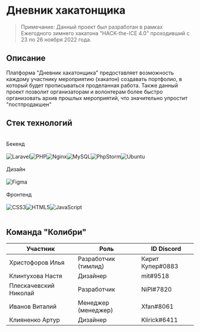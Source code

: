 # Дневник хакатонщика

> Примечание:
> Данный проект был разработан в рамках Ежегодного зимнего хакатона "HACK-the-ICE 4.0" проходивший с 23 по 26 ноября 2022 года.


## Описание
Платформа "Дневник хакатонщика" предоставляет возможность каждому участнику мероприятию (хакатон) создавать портфолио, в который будет прописываться проделанная работа. Также данный проект позволит организаторам и волонтерам более быстро организовать архив прошлых мероприятий, что значительно упростит "постпродакшен"

## Стек технологий
<br>Бекенд<br><br>
![Laravel](https://img.shields.io/badge/laravel-%23FF2D20.svg?style=for-the-badge&logo=laravel&logoColor=white)![PHP](https://img.shields.io/badge/php-%23777BB4.svg?style=for-the-badge&logo=php&logoColor=white)![Nginx](https://img.shields.io/badge/nginx-%23009639.svg?style=for-the-badge&logo=nginx&logoColor=white)![MySQL](https://img.shields.io/badge/mysql-%2300f.svg?style=for-the-badge&logo=mysql&logoColor=white)![PhpStorm](https://img.shields.io/badge/phpstorm-143?style=for-the-badge&logo=phpstorm&logoColor=black&color=black&labelColor=darkorchid)![Ubuntu](https://img.shields.io/badge/Ubuntu-E95420?style=for-the-badge&logo=ubuntu&logoColor=white)<br>
<br>Дизайн<br><br>
![Figma](https://img.shields.io/badge/figma-%23F24E1E.svg?style=for-the-badge&logo=figma&logoColor=white)<br>
<br>Фронтенд<br><br>
![CSS3](https://img.shields.io/badge/css3-%231572B6.svg?style=for-the-badge&logo=css3&logoColor=white)![HTML5](https://img.shields.io/badge/html5-%23E34F26.svg?style=for-the-badge&logo=html5&logoColor=white)![JavaScript](https://img.shields.io/badge/javascript-%23323330.svg?style=for-the-badge&logo=javascript&logoColor=%23F7DF1E)<br><br>

## Команда "Колибри"
| Участник | Роль | ID Discord | 
| ------ | ------ | ----- |
| Христофоров Илья | Разработчик (тимлид) | Кирит Купер#0883 |
| Клинтухова Настя | Дизайнер | mit#9518 |
| Плескачевский Николай | Разработчик | NiPl#7820 |
| Иванов Виталий | Менеджер (менеджер) | Xfan#8061 |
| Клияненко Артур | Дизайнер | Klirick#6411 |

